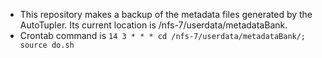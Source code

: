 * This repository makes a backup of the metadata files generated by the AutoTupler. Its current location is /nfs-7/userdata/metadataBank.
* Crontab command is `14 3 * * * cd /nfs-7/userdata/metadataBank/; source do.sh`
